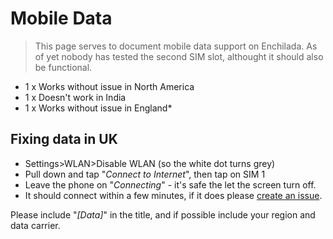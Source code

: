 # Mobile Data

> This page serves to document mobile data support on Enchilada.
> As of yet nobody has tested the second SIM slot, althought it should also be functional.

* 1 x Works without issue in North America
* 1 x Doesn't work in India
* 1 x Works without issue in England\*

## Fixing data in UK

* Settings>WLAN>Disable WLAN (so the white dot turns grey)
* Pull down and tap "*Connect to Internet*", then tap on SIM 1
* Leave the phone on "*Connecting*" - it's safe the let the screen turn off.
* It should connect within a few minutes, if it does please [create an issue](https://github.com/sailfish-oneplus6/sf-enchilada/issues/new).

Please include "*[Data]*" in the title, and if possible include your region and data carrier.
